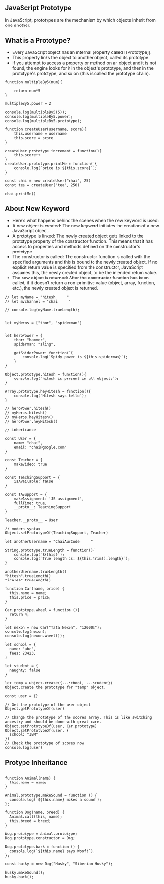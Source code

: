 ## JavaScript Prototype
In JavaScript, prototypes are the mechanism by which objects inherit from one another. 

## What is a Prototype?
- Every JavaScript object has an internal property called [[Prototype]].
- This property links the object to another object, called its prototype.
- If you attempt to access a property or method on an object and it is not found, the engine looks for it in the object's prototype, and then in the prototype's prototype, and so on (this is called the prototype chain).

```
function multipleBy5(num){

    return num*5
}

multipleBy5.power = 2

console.log(multipleBy5(5));
console.log(multipleBy5.power);
console.log(multipleBy5.prototype);

function createUser(username, score){
    this.username = username
    this.score = score
}

createUser.prototype.increment = function(){
    this.score++
}
createUser.prototype.printMe = function(){
    console.log(`price is ${this.score}`);
}

const chai = new createUser("chai", 25)
const tea = createUser("tea", 250)

chai.printMe()
```

## About New Keyword
- Here's what happens behind the scenes when the new keyword is used:
- A new object is created: The new keyword initiates the creation of a new JavaScript object.
- A prototype is linked: The newly created object gets linked to the prototype property of the constructor function. This means that it has access to properties and methods defined on the constructor's prototype.
- The constructor is called: The constructor function is called with the specified arguments and this is bound to the newly created object. If no explicit return value is specified from the constructor, JavaScript assumes this, the newly created object, to be the intended return value.
- The new object is returned: After the constructor function has been called, if it doesn't return a non-primitive value (object, array, function, etc.), the newly created object is returned.

```
// let myName = "hitesh     "
// let mychannel = "chai     "

// console.log(myName.trueLength);


let myHeros = ["thor", "spiderman"]


let heroPower = {
    thor: "hammer",
    spiderman: "sling",

    getSpiderPower: function(){
        console.log(`Spidy power is ${this.spiderman}`);
    }
}

Object.prototype.hitesh = function(){
    console.log(`hitesh is present in all objects`);
}

Array.prototype.heyHitesh = function(){
    console.log(`Hitesh says hello`);
}

// heroPower.hitesh()
// myHeros.hitesh()
// myHeros.heyHitesh()
// heroPower.heyHitesh()

// inheritance

const User = {
    name: "chai",
    email: "chai@google.com"
}

const Teacher = {
    makeVideo: true
}

const TeachingSupport = {
    isAvailable: false
}

const TASupport = {
    makeAssignment: 'JS assignment',
    fullTime: true,
    __proto__: TeachingSupport
}

Teacher.__proto__ = User

// modern syntax
Object.setPrototypeOf(TeachingSupport, Teacher)

let anotherUsername = "ChaiAurCode     "

String.prototype.trueLength = function(){
    console.log(`${this}`);
    console.log(`True length is: ${this.trim().length}`);
}

anotherUsername.trueLength()
"hitesh".trueLength()
"iceTea".trueLength()
```




```
function Car(name, price) {
  this.name = name;
  this.price = price;
}

Car.prototype.wheel = function (){
  return 4;
}

let nexon = new Car("Tata Nexon", "12000$");
console.log(nexon);
console.log(nexon.wheel());
```


```
let school = {
  name: "abc",
  fees: 23423,
}

let student = {
  naughty: false
}

let temp = Object.create({...school, ...student})
Object.create the prototype for "temp" object.

```

```
const user = {}

// Get the prototype of the user object
Object.getPrototypeOf(user)

// Change the prototype of the scores array. This is like switching ancestry and should be done with great care.
Object.setPrototypeOf(user, Car.prototype)
Object.setPrototypeOf(user, {
  school: "IBM"
})
// Check the prototype of scores now
console.log(user)
```



## Protype Inheritance
```

function Animal(name) {
  this.name = name;
}

Animal.prototype.makeSound = function () {
  console.log(`${this.name} makes a sound`);
};

function Dog(name, breed) {
  Animal.call(this, name);
  this.breed = breed;
}

Dog.prototype = Animal.prototype;
Dog.prototype.constructor = Dog;

Dog.prototype.bark = function () {
  console.log(`${this.name} says Woof!`);
};

const husky = new Dog("Husky", "Siberian Husky");

husky.makeSound();
husky.bark();

```


